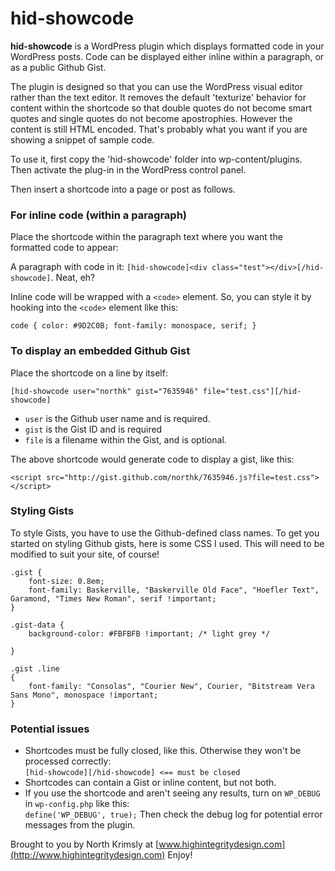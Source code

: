hid-showcode
================

**hid-showcode** is a WordPress plugin which displays formatted code in your WordPress posts. Code can be displayed either inline within a paragraph, or as a public Github Gist. 

The plugin is designed so that you can use the WordPress visual editor rather than the text editor. It removes the default 'texturize' behavior for content within the shortcode so that double quotes do not become smart quotes and single quotes do not become apostrophies. However the content is still HTML encoded. That's probably what you want if you are showing a snippet of sample code.

To use it, first copy the 'hid-showcode' folder into wp-content/plugins. Then activate the plug-in in the WordPress control panel.

Then insert a shortcode into a page or post as follows.

### For inline code (within a paragraph) ###
Place the shortcode within the paragraph text where you want the formatted code to appear:

A paragraph with code in it: `[hid-showcode]<div class="test"></div>[/hid-showcode]`. Neat, eh?

Inline code will be wrapped with a `<code>` element. So, you can style it by hooking into the `<code>` element like this:

`code {
    color: #9D2C0B;
    font-family: monospace, serif;
}`

### To display an embedded Github Gist ###

Place the shortcode on a line by itself:

`[hid-showcode user="northk" gist="7635946" file="test.css"][/hid-showcode]`

* `user` is the Github user name and is required.  
* `gist` is the Gist ID and is required  
* `file` is a filename within the Gist, and is optional.

The above shortcode would generate code to display a gist, like this:

`<script src="http://gist.github.com/northk/7635946.js?file=test.css"></script>`

### Styling Gists ###

To style Gists, you have to use the Github-defined class names. To get you started on styling Github gists, here is some CSS I used. This will need to be modified to suit your site, of course!

```
.gist {
    font-size: 0.8em;
    font-family: Baskerville, "Baskerville Old Face", "Hoefler Text", Garamond, "Times New Roman", serif !important;
}

.gist-data {
    background-color: #FBFBFB !important; /* light grey */  

}

.gist .line
{
    font-family: "Consolas", "Courier New", Courier, "Bitstream Vera Sans Mono", monospace !important;
}       
```

### Potential issues ###
* Shortcodes must be fully closed, like this. Otherwise they won't be processed correctly:  
`[hid-showcode][/hid-showcode] <== must be closed`
* Shortcodes can contain a Gist or inline content, but not both.
* If you use the shortcode and aren't seeing any results, turn on `WP_DEBUG` in `wp-config.php` like this:  
`define('WP_DEBUG', true);` Then check the debug log for potential error messages from the plugin.

Brought to you by North Krimsly at [www.highintegritydesign.com](http://www.highintegritydesign.com) Enjoy!
